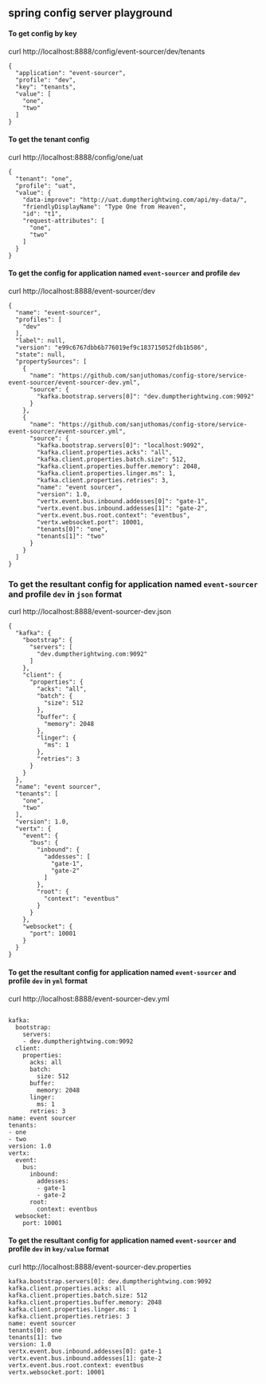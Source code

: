 ## spring config server playground


#### To get config by key
 
curl http://localhost:8888/config/event-sourcer/dev/tenants

```
{
  "application": "event-sourcer",
  "profile": "dev",
  "key": "tenants",
  "value": [
    "one",
    "two"
  ]
}

```

#### To get the tenant config

curl http://localhost:8888/config/one/uat

```
{
  "tenant": "one",
  "profile": "uat",
  "value": {
    "data-improve": "http://uat.dumptherightwing.com/api/my-data/",
    "friendlyDisplayName": "Type One from Heaven",
    "id": "t1",
    "request-attributes": [
      "one",
      "two"
    ]
  }
}
```

#### To get the config for application named ```event-sourcer``` and profile ```dev```

curl http://localhost:8888/event-sourcer/dev

```
{
  "name": "event-sourcer",
  "profiles": [
    "dev"
  ],
  "label": null,
  "version": "e99c6767dbb6b776019ef9c183715052fdb1b586",
  "state": null,
  "propertySources": [
    {
      "name": "https://github.com/sanjuthomas/config-store/service-event-sourcer/event-sourcer-dev.yml",
      "source": {
        "kafka.bootstrap.servers[0]": "dev.dumptherightwing.com:9092"
      }
    },
    {
      "name": "https://github.com/sanjuthomas/config-store/service-event-sourcer/event-sourcer.yml",
      "source": {
        "kafka.bootstrap.servers[0]": "localhost:9092",
        "kafka.client.properties.acks": "all",
        "kafka.client.properties.batch.size": 512,
        "kafka.client.properties.buffer.memory": 2048,
        "kafka.client.properties.linger.ms": 1,
        "kafka.client.properties.retries": 3,
        "name": "event sourcer",
        "version": 1.0,
        "vertx.event.bus.inbound.addesses[0]": "gate-1",
        "vertx.event.bus.inbound.addesses[1]": "gate-2",
        "vertx.event.bus.root.context": "eventbus",
        "vertx.websocket.port": 10001,
        "tenants[0]": "one",
        "tenants[1]": "two"
      }
    }
  ]
}

```

### To get the resultant config for application named ```event-sourcer``` and profile ```dev``` in ```json``` format

curl http://localhost:8888/event-sourcer-dev.json

```
{
  "kafka": {
    "bootstrap": {
      "servers": [
        "dev.dumptherightwing.com:9092"
      ]
    },
    "client": {
      "properties": {
        "acks": "all",
        "batch": {
          "size": 512
        },
        "buffer": {
          "memory": 2048
        },
        "linger": {
          "ms": 1
        },
        "retries": 3
      }
    }
  },
  "name": "event sourcer",
  "tenants": [
    "one",
    "two"
  ],
  "version": 1.0,
  "vertx": {
    "event": {
      "bus": {
        "inbound": {
          "addesses": [
            "gate-1",
            "gate-2"
          ]
        },
        "root": {
          "context": "eventbus"
        }
      }
    },
    "websocket": {
      "port": 10001
    }
  }
}

```

#### To get the resultant config for application named ```event-sourcer``` and profile ```dev``` in ```yml``` format

curl http://localhost:8888/event-sourcer-dev.yml

```

kafka:
  bootstrap:
    servers:
    - dev.dumptherightwing.com:9092
  client:
    properties:
      acks: all
      batch:
        size: 512
      buffer:
        memory: 2048
      linger:
        ms: 1
      retries: 3
name: event sourcer
tenants:
- one
- two
version: 1.0
vertx:
  event:
    bus:
      inbound:
        addesses:
        - gate-1
        - gate-2
      root:
        context: eventbus
  websocket:
    port: 10001

```

#### To get the resultant config for application named ```event-sourcer``` and profile ```dev``` in ```key/value``` format

curl http://localhost:8888/event-sourcer-dev.properties

```
kafka.bootstrap.servers[0]: dev.dumptherightwing.com:9092
kafka.client.properties.acks: all
kafka.client.properties.batch.size: 512
kafka.client.properties.buffer.memory: 2048
kafka.client.properties.linger.ms: 1
kafka.client.properties.retries: 3
name: event sourcer
tenants[0]: one
tenants[1]: two
version: 1.0
vertx.event.bus.inbound.addesses[0]: gate-1
vertx.event.bus.inbound.addesses[1]: gate-2
vertx.event.bus.root.context: eventbus
vertx.websocket.port: 10001

```